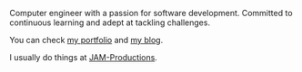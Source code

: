 Computer engineer with a passion for software development. Committed to continuous learning and adept at tackling challenges.

You can check [my portfolio](https://jorbush-software.com) and [my blog](https://jorbush-blog.com).

I usually do things at [JAM-Productions](https://github.com/JAM-Productions).
